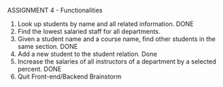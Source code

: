 ASSIGNMENT 4 - Functionalities
1. Look up students by name and all related information. DONE
2. Find the lowest salaried staff for all departments. 
3. Given a student name and a course name, find other students in the same section. DONE
4. Add a new student to the student relation. Done
5. Increase the salaries of all instructors of a department by a selected percent. DONE
6. Quit
Front-end/Backend Brainstorm
